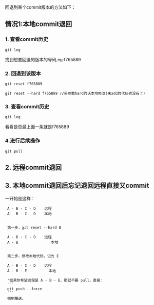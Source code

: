 回退到某个commit版本的方法如下：

## 情况1:本地commit退回
### 1. 查看commit历史
```
git log
```

找到想要回退的版本的号码,eg:f765889

### 2. 回退到该版本
```
git reset f765889
```
```
git reset --hard f765889 //带参数hard的话本地修改(未add的代码也没有了)
```
### 3. 查看commit历史
```
git log
```
看看是否最上面一条就是f765889

### 4.进行后续操作
```
git pull
```

## 2. 远程commit退回

## 3. 本地commit退回后忘记退回远程直接又commit

一开始是这样：

     A - B - C - D    远程
     A - B - C - D    本地


     第一步，git reset --hard B

     A - B - C - D    远程
     A - B               本地


     第二步，修改本地代码，记为 E

     A - B - C - D    远程
     A - B - E          本地

     "如果你希望远程是 A - B - E，那就不要 pull，直接:
     ```
     git push --force
     ```
     强制推送。